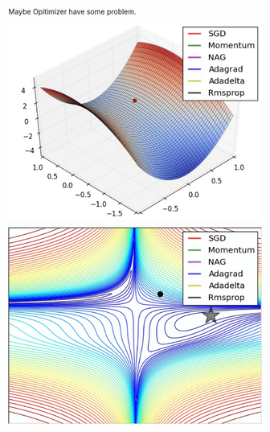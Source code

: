 Maybe Opitimizer have some problem.

![gif](gan1D/saddle_point_evaluation_optimizers.gif)

![gif2](gan1D/contours_evaluation_optimizers.gif)
